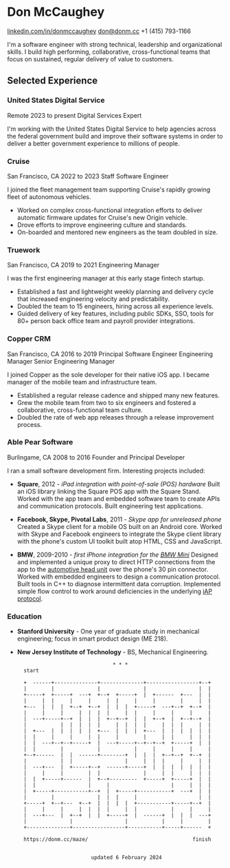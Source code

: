 # Don McCaughey

[linkedin.com/in/donmccaughey][1]
don@donm.cc
+1 (415) 793-1166

I'm a software engineer with strong technical, leadership and organizational
skills. I build high performing, collaborative, cross-functional teams that
focus on sustained, regular delivery of value to customers.

[1]: https://www.linkedin.com/in/donmccaughey/


## Selected Experience

### United States Digital Service

Remote
2023 to present
Digital Services Expert

I'm working with the United States Digital Service to help agencies across the
federal government build and improve their software systems in order to deliver
a better government experience to millions of people.


### Cruise

San Francisco, CA
2022 to 2023
Staff Software Engineer

I joined the fleet management team supporting Cruise's rapidly growing fleet of
autonomous vehicles.

- Worked on complex cross-functional integration efforts to deliver automatic
  firmware updates for Cruise's new Origin vehicle.
- Drove efforts to improve engineering culture and standards.
- On-boarded and mentored new engineers as the team doubled in size.


### Truework

San Francisco, CA
2019 to 2021
Engineering Manager

I was the first engineering manager at this early stage fintech startup.

- Established a fast and lightweight weekly planning and delivery cycle that
  increased engineering velocity and predictability.
- Doubled the team to 15 engineers, hiring across all experience levels.
- Guided delivery of key features, including public SDKs, SSO, tools for 80+
  person back office team and payroll provider integrations.


### Copper CRM

San Francisco, CA
2016 to 2019
Principal Software Engineer
Engineering Manager
Senior Engineering Manager

I joined Copper as the sole developer for their native iOS app.  I became
manager of the mobile team and infrastructure team.

- Established a regular release cadence and shipped many new features.
- Grew the mobile team from two to six engineers and fostered a collaborative,
  cross-functional team culture.
- Doubled the rate of web app releases through a release improvement process.



### Able Pear Software

Burlingame, CA
2008 to 2016
Founder and Principal Developer

I ran a small software development firm.  Interesting projects included:

- **Square**, 2012 - _iPad integration with point-of-sale (POS) hardware_
  Built an iOS library linking the Square POS app with the Square Stand.
  Worked with the app team and embedded software team to create APIs and
  communication protocols.  Built engineering test applications.

- **Facebook, Skype, Pivotal Labs**, 2011 - _Skype app for unreleased phone_
  Created a Skype client for a mobile OS built on an Android core.  Worked with
  Skype and Facebook engineers to integrate the Skype client library with the
  phone's custom UI toolkit built atop HTML, CSS and JavaScript.

- **BMW**, 2009-2010 - _first iPhone integration for the [BMW Mini][2]_
  Designed and implemented a unique proxy to direct HTTP connections from the
  app to the [automotive head unit][3] over the phone's 30 pin connector.
  Worked with embedded engineers to design a communication protocol.  Built
  tools in C++ to diagnose intermittent data corruption.  Implemented simple
  flow control to work around deficiencies in the underlying [iAP protocol][4].

[2]: https://apps.apple.com/us/app/id1519458349
[3]: https://en.wikipedia.org/wiki/Automotive_head_unit
[4]: https://en.wikipedia.org/wiki/List_of_Bluetooth_profiles#iPod_Accessory_Protocol_(iAP)


### Education

- **Stanford University** - One year of graduate study in mechanical
  engineering; focus in smart product design (ME 218).

- **New Jersey Institute of Technology** - BS, Mechanical Engineering.


                                     * * *
        start

        +  ------+--------------+--------------+-----------------+--+
        |        |              |              |                 |  |
        +-----+  +-----+  ---+  +--+  +-----+  |  +------  +---  |  |
        |     |  |     |     |     |  |     |     |        |     |  |
        +---  |  |  |  +--+  +--+  |  |  |  +-----+  ---+--+  +--+  |
        |     |     |     |  |  |  |     |  |     |     |     |     |
        |  ---+-----+--+  |  |  |  +--+--+  |  |  +--+  |  +--+--+  |
        |           |  |  |  |  |     |  |  |  |     |  |  |     |  |
        |  +---  |  |  |  |  |  +---  |  |  |  +---  |  |  |  |  |  |
        |  |     |     |     |  |     |        |     |  |     |  |  |
        |  |  ---+--+--+-----+  |  ---+-----+--+--+--+  +-----+  |  |
        |  |        |           |           |     |     |     |     |
        +--+------  |  |  ------+--------+  |  |  |  +--+--+  +--+  |
        |           |  |                 |     |  |  |     |     |  |
        |  ---+---  |  +-----+--+  ------+-----+  |  |  |  |  |  |  |
        |     |     |        |  |              |     |  |     |  |  |
        |  |  +-----+------  |  +--+---------  +-----+  +-----+  |  |
        |  |                 |     |                    |     |  |  |
        |  +-----+-----------+--+  |  +-----+-----------+  ---+  |  |
        |        |              |  |  |     |                    |  |
        +-----+  +--+---  +--+  |  |  |  |  +-----------+-----+--+  |
        |     |     |     |  |  |  |     |  |           |     |     |
        |  ---+---  |  +--+  |  |  +-----+  |  ------+  |  |  |  ---+
        |              |                 |           |     |        |
        +--------------+-----------------+-----------+-----+------  +

        https://donm.cc/maze/                                  finish


                              updated 6 February 2024
